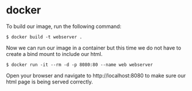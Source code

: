# docker
To build our image, run the following command:

```
$ docker build -t webserver .
```
Now we can run our image in a container but this time we do not have to create a bind mount to include our html.
```
$ docker run -it --rm -d -p 8080:80 --name web webserver
```
Open your browser and navigate to http://localhost:8080 to make sure our html page is being served correctly.
